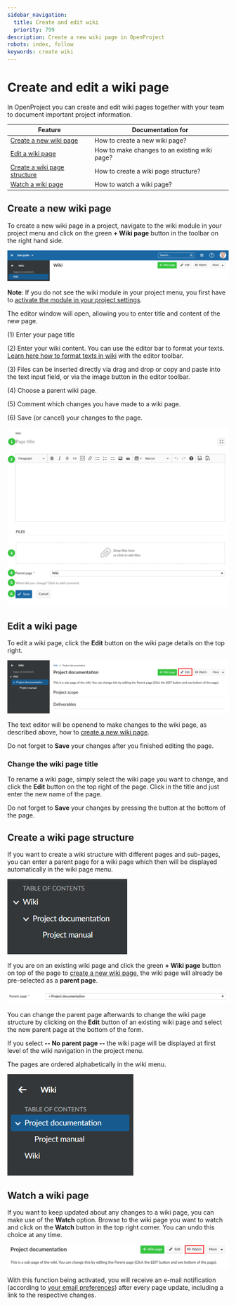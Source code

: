 ```yaml
---
sidebar_navigation:
  title: Create and edit wiki
  priority: 799
description: Create a new wiki page in OpenProject
robots: index, follow
keywords: create wiki
---
```


# Create and edit a wiki page

In OpenProject you can create and edit wiki pages together with your team to document important project information.

| Feature                                                      | Documentation for                             |
| ------------------------------------------------------------ | --------------------------------------------- |
| [Create a new wiki page](#create-a-new-wiki-page)            | How to create a new wiki page?                |
| [Edit a wiki page](#edit-a-wiki-page)                        | How to make changes to an existing wiki page? |
| [Create a wiki page structure](#create-a-wiki-page-structure) | How to create a wiki page structure?          |
| [Watch a wiki page](#watch-a-wiki-page)                      | How to watch a wiki page?                     |

## Create a new wiki page

To create a new wiki page in a project, navigate to the wiki module in your project menu and click on the green **+ Wiki page** button in the toolbar on the right hand side.

![create-wiki-page](1568198706474.png)

<div class="alert alert-info" role="alert">

**Note**: If you do not see the wiki module in your project menu, you first have to [activate the module in your project settings](../../../project-admin-guide).

</div>

The editor window will open, allowing you to enter title and content of the new page.

(1) Enter your page title

(2) Enter your wiki content. You can use the editor bar to format your texts.  [Learn here how to format texts in wiki](#wiki) with the editor toolbar.

(3) Files can be inserted directly via drag and drop or copy and paste into the text input field, or via the image button in the editor toolbar.

(4) Choose a parent wiki page.

(5) Comment which changes you have made to a wiki page.

(6) Save (or cancel) your changes to the page.

![create-wiki](create-wiki-1568199670933.png)

## Edit a wiki page

To edit a wiki page, click the **Edit** button on the wiki page details on the top right.

![edit-wiki-page](edit-wiki-page.png)

The text editor will be openend to make changes to the wiki page, as described above, how to [create a new wiki page](#create-a-new-wiki).

Do not forget to **Save** your changes after you finished editing the page.

### Change the wiki page title

To rename a wiki page, simply select the wiki page you want to change, and click the **Edit** button on the top right of the page. Click in the title and just enter the new name of the page.

Do not forget to **Save** your changes by pressing the button at the bottom of the page.

## Create a wiki page structure

If you want to create a wiki structure with different pages and sub-pages, you can enter a parent page for a wiki page which then will be displayed automatically in the wiki page menu.

![wiki-page-structure](1568209656591.png)

If you are on an existing wiki page and click the green **+ Wiki page** button on top of the page to [create a new wiki page](#create-a-new-wiki-page), the wiki page will already be pre-selected as a **parent page**.

![wiki-parent-page](1568209633619.png)

You can change the parent page afterwards to change the wiki page structure by clicking on the **Edit** button of an existing wiki page and select the new parent page at the bottom of the form.

If you select **-- No parent page --** the wiki page will be displayed at first level of the wiki navigation in the project menu.

The pages are ordered alphabetically in the wiki menu.

![wiki-page-structure](1568210445539.png)

## Watch a wiki page

If you want to keep updated about any changes to a wiki page, you can make use of the **Watch** option. Browse to the wiki page you want to watch and click on the **Watch** button in the top right corner. You can undo this choice at any time.

![watch-wiki](watch-wiki.png)

With this function being activated, you will receive an e-mail notification (according to [your email preferences](../../../getting-started/#email-notifications)) after every page update, including a link to the respective changes.

